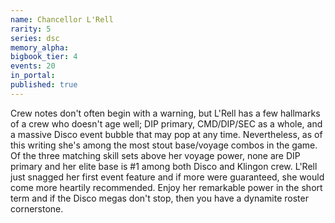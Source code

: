 ```yaml
---
name: Chancellor L'Rell
rarity: 5
series: dsc
memory_alpha:
bigbook_tier: 4
events: 20
in_portal:
published: true
---
```


Crew notes don't often begin with a warning, but L'Rell has a few hallmarks of a crew who doesn't age well; DIP primary, CMD/DIP/SEC as a whole, and a massive Disco event bubble that may pop at any time. Nevertheless, as of this writing she's among the most stout base/voyage combos in the game. Of the three matching skill sets above her voyage power, none are DIP primary and her elite base is #1 among both Disco and Klingon crew. L'Rell just snagged her first event feature and if more were guaranteed, she would come more heartily recommended. Enjoy her remarkable power in the short term and if the Disco megas don't stop, then you have a dynamite roster cornerstone.
